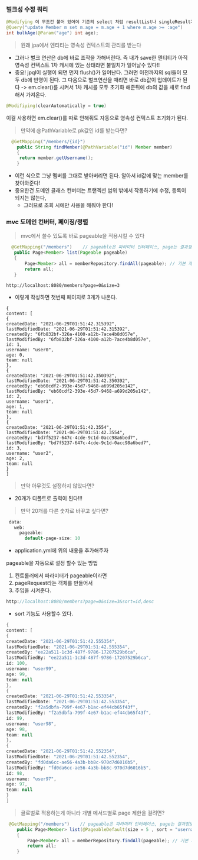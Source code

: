 ### 벌크성 수정 쿼리

```java
@Modifying 이 무조건 붙어 있어야 기존의 select 처럼 resultList나 singleResult가 안나온다 즉 executeUpdate로 나온다.
@Query("update Member m set m.age = m.age + 1 where m.age >= :age")
int bulkAge(@Param("age") int age);
```

> 원래 jpa에서 엔티티는 영속성 컨텍스트의 관리를 받는다 

- 그러나 벌크 연산은 db에 바로 조작을 가해버린다. 즉 내가 save한 엔티티가 아직 영속성 컨텍스트 1차 캐시에 있는 상태라면 불일치가 일어날수 있다!! 
- 중요! jpql이 실행이 되면 먼저 flush()가 일어난다. 그러면 이전까지의 sql들이 모두 db에 반영이 된다. 그 다음으로 벌크연산을 때리면 바로 db값이 업데이트가 된다 -> em.clear()를 시켜서 1차 캐시를 모두 초기화 해준뒤에 db의 값을 새로 find해서 가져온다. 

```java
@Modifiying(clearAutomatically = true)
```
이걸 사용하면 em.clear()를 따로 안해줘도 자동으로 영속성 컨텍스트 초기화가 된다. 


> 만약에 @PathVariable로 pk값인 id를 받는다면? 
```java
  @GetMapping("/members/{id}")
    public String findMember(@PathVariable("id") Member member)
    {
     return member.getUsername();
    }
```
- 이런 식으로 그냥 멤버를 그대로 받아버리면 된다. 알아서 id값에 맞는 member를 찾아와준다! 
- 중요한건 도메인 클래스 컨버터는 트랜젝션 범위 밖에서 작동하기에 수정, 등록이 되지는 않는다, 
   - 그러므로 조회 시에만 사용을 해줘야 한다! 
   
 ### mvc 도메인 컨버터, 페이징/정렬 
 
 > mvc에서 쓸수 있도록 바로 pageable을 적용시킬 수 있다 
 
 ```java
   @GetMapping("/members")    // pageable은 파라미터 인터페이스, page는 결과정보 인터페이스
    public Page<Member> list(Pageable pageable)
    {
        Page<Member> all = memberRepository.findAll(pageable); // 기본 제공 메서드에 pageable 넣으면 사용 가능이다다
        return all;
    }
 ```
 
 ```shell
 http://localhost:8080/members?page=0&size=3
 ```
 - 이렇게 작성하면 첫번째 페이지로 3개가 나온다. 
 ```shell
 {
content: [
{
createdDate: "2021-06-29T01:51:42.315392",
lastModifiedDate: "2021-06-29T01:51:42.315392",
createdBy: "6fb832bf-326a-4100-a12b-7ace4b8d057e",
lastModifiedBy: "6fb832bf-326a-4100-a12b-7ace4b8d057e",
id: 1,
username: "user0",
age: 0,
team: null
},
{
createdDate: "2021-06-29T01:51:42.350392",
lastModifiedDate: "2021-06-29T01:51:42.350392",
createdBy: "eb60cdf2-393e-45d7-9468-a699d205e142",
lastModifiedBy: "eb60cdf2-393e-45d7-9468-a699d205e142",
id: 2,
username: "user1",
age: 1,
team: null
},
{
createdDate: "2021-06-29T01:51:42.3554",
lastModifiedDate: "2021-06-29T01:51:42.3554",
createdBy: "bd7f5237-647c-4cde-9c1d-0acc98a6bed7",
lastModifiedBy: "bd7f5237-647c-4cde-9c1d-0acc98a6bed7",
id: 3,
username: "user2",
age: 2,
team: null
}
]
 ```
 > 만약 아무것도 설정하지 않았다면?
 
 - 20개가 디폴트로 출력이 된다!!! 
 > 만약 20개를 다른 숫자로 바꾸고 싶다면?
 
 ```java
  data:
    web:
      pageable:
        default-page-size: 10
 ```
 - application.yml에 위의 내용을 추가해주자 
 
 pageable을 자동으로 설정 할수 있는 방법 
 
 1. 컨트롤러에서 파라미터가 pageable이라면 
 2. pageRequest라는 객체를 만들어서 
 3. 주입을 시켜준다. 
 
 ```java
 http://localhost:8080/members?page=0&size=3&sort=id,desc
 ```
 - sort 기능도 사용할수 있다. 
 ```java
 {
content: [
{
createdDate: "2021-06-29T01:51:42.555354",
lastModifiedDate: "2021-06-29T01:51:42.555354",
createdBy: "ee22a511-1c3d-487f-9786-17207529b6ca",
lastModifiedBy: "ee22a511-1c3d-487f-9786-17207529b6ca",
id: 100,
username: "user99",
age: 99,
team: null
},
{
createdDate: "2021-06-29T01:51:42.553354",
lastModifiedDate: "2021-06-29T01:51:42.553354",
createdBy: "f2a5dbfa-799f-4e67-b1ac-ef44cb65f43f",
lastModifiedBy: "f2a5dbfa-799f-4e67-b1ac-ef44cb65f43f",
id: 99,
username: "user98",
age: 98,
team: null
},
{
createdDate: "2021-06-29T01:51:42.552354",
lastModifiedDate: "2021-06-29T01:51:42.552354",
createdBy: "fd0da6cc-ae56-4a3b-bb8c-970d7d6016b5",
lastModifiedBy: "fd0da6cc-ae56-4a3b-bb8c-970d7d6016b5",
id: 98,
username: "user97",
age: 97,
team: null
}
]
 ```
 
> 글로벌로 적용하는게 아니라 개별 메서드별로 page 제한을 걸려면?

```java
 @GetMapping("/members")    // pageable은 파라미터 인터페이스, page는 결과정보 인터페이스
    public Page<Member> list(@PageableDefault(size = 5 , sort = "username") Pageable pageable)
    {
        Page<Member> all = memberRepository.findAll(pageable); // 기본 제공 메서드에 pageable 넣으면 사용 가능이다다
        return all;
    }
```
